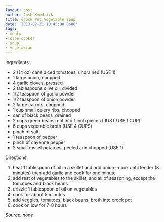 ```yaml
---
layout: post
author: Josh Kendrick
title: Crock Pot Vegetable Soup
date: '2013-02-21 10:45:00 0600'
tags:
- meals
- slow-cooker
- soup
- vegetarian
---
```


Ingredients:
* 2 (14 oz) cans diced tomatoes, undrained (USE 1)
* 1 large onion, chopped
* 4 garlic cloves, pressed
* 2 tablespoons olive oil, divided
* 1/2 teaspoon of garlic powder
* 1/2 teaspoon of onion powder
* 2 large carrots, chopped
* 1 cup small celery ribs, chopped
* can of black beans, drained
* 2 cups green beans, cut into 1 inch pieces (JUST USE 1 CUP)
* 6 cups vegetable broth (USE 4 CUPS)
* pinch of salt
* 1 teaspoon of pepper
* pinch of cayenne pepper
* 2 small russet potatoes, peeled and chopped (USE 1)


Directions:
1. heat 1 tablespoon of oil in a skillet and add onion--cook until tender (8 minutes) then add garlic and cook for one minute
2. add rest of vegetables to the skillet, and all of seasoning, except the tomatoes and black beans
3. drizzle 1 tablespoon of oil on vegetables
4. cook for about 5 minutes
5. add veggies, tomatoes, black beans, broth into crock pot
6. cook on low for 7-8 hours

*Source: none*